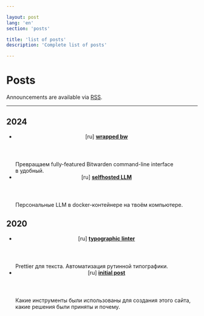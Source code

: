 ```yaml
---

layout: post
lang: 'en'
section: 'posts'

title: 'list of posts'
description: 'Сomplete list of posts'

---
```


# Posts

Announcements are available via [RSS](/rss.xml).

---

## 2024

- <article class='entry'>
    <header>
      [ru]
      <strong>
        <a href='/posts/2024/wrapped_bw_ru/'>wrapped bw</a>
      </strong>
    </header>
    <section class='description'>
      Превращаем fully-featured Bitwarden command-line interface в&nbsp;удобный.
    </section>
  </article>

- <article class='entry'>
    <header>
      [ru]
      <strong>
        <a href='/posts/2024/selfhosted_llm/'>selfhosted LLM</a>
      </strong>
    </header>
    <section class='description'>
      Персональные LLM в&nbsp;docker-контейнере на&nbsp;твоём компьютере.
    </section>
  </article>

## 2020

- <article class='entry'>
    <header>
      [ru]
      <strong>
        <a href='/posts/2020/typographic_linter/'>typographic linter</a>
      </strong>
    </header>
    <section class='description'>
      Prettier для текста. Автоматизация рутинной типографики.
    </section>
  </article>

- <article class='entry'>
    <header>
      [ru]
      <strong>
        <a href='/posts/2020/initial_post/'>initial post</a>
      </strong>
    </header>
    <section class='description'>
      Какие инструменты были использованы для создания этого сайта, какие решения были приняты и&nbsp;почему.
    </section>
  </article>

